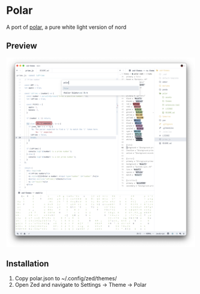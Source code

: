 # Polar
A port of [polar](https://github.com/mtyn/polar), a pure white light version of nord

## Preview
<img src="assets/polar.png" width="546">

## Installation
1. Copy polar.json to ~/.config/zed/themes/
2. Open Zed and navigate to Settings -> Theme -> Polar
